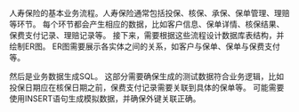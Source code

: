 人寿保险的基本业务流程。人寿保险通常包括投保、核保、承保、保单管理、理赔等环节。
每个环节都会产生相应的数据，比如客户信息、保单详情、核保结果、保费支付记录、理赔记录等。
接下来，需要根据这些流程设计数据库表结构，并绘制ER图。
ER图需要展示各实体之间的关系，如客户与保单、保单与保费支付等。

然后是业务数据生成SQL。
这部分需要确保生成的测试数据符合业务逻辑，比如投保日期应在核保日期之前，保费支付记录需要关联到具体的保单等。
可能需要使用INSERT语句生成模拟数据，并确保外键关联正确。





